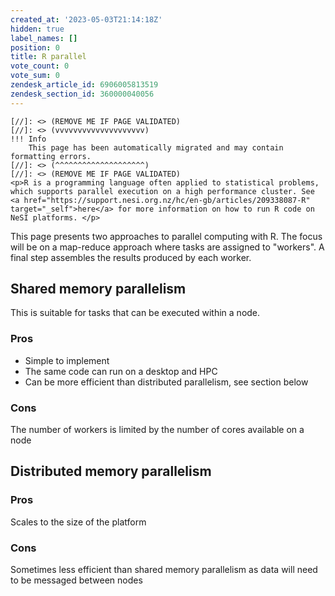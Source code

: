 ```yaml
---
created_at: '2023-05-03T21:14:18Z'
hidden: true
label_names: []
position: 0
title: R parallel
vote_count: 0
vote_sum: 0
zendesk_article_id: 6906005813519
zendesk_section_id: 360000040056
---
```



    [//]: <> (REMOVE ME IF PAGE VALIDATED)
    [//]: <> (vvvvvvvvvvvvvvvvvvvv)
    !!! Info
        This page has been automatically migrated and may contain formatting errors.
    [//]: <> (^^^^^^^^^^^^^^^^^^^^)
    [//]: <> (REMOVE ME IF PAGE VALIDATED)
    <p>R is a programming language often applied to statistical problems, which supports parallel execution on a high performance cluster. See <a href="https://support.nesi.org.nz/hc/en-gb/articles/209338087-R" target="_self">here</a> for more information on how to run R code on NeSI platforms. </p>
<p>This page presents two approaches to parallel computing with R. The focus will be on a map-reduce approach where tasks are assigned to "workers". A final step assembles the results produced by each worker.</p>
<h2>Shared memory parallelism</h2>
<p>This is suitable for tasks that can be executed within a node. </p>
<h3>Pros</h3>
<ul>
<li>Simple to implement</li>
<li>The same code can run on a desktop and HPC</li>
<li>Can be more efficient than distributed parallelism, see section below</li>
</ul>
<h3>Cons</h3>
<p>The number of workers is limited by the number of cores available on a node</p>
<h2>Distributed memory parallelism</h2>
<h3>Pros</h3>
<p>Scales to the size of the platform</p>
<h3>Cons</h3>
<p>Sometimes less efficient than shared memory parallelism as data will need to be messaged between nodes</p>
<p> </p>